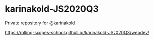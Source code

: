 # karinakold-JS2020Q3
Private repository for @karinakold

https://rolling-scopes-school.github.io/karinakold-JS2020Q3/webdev/
